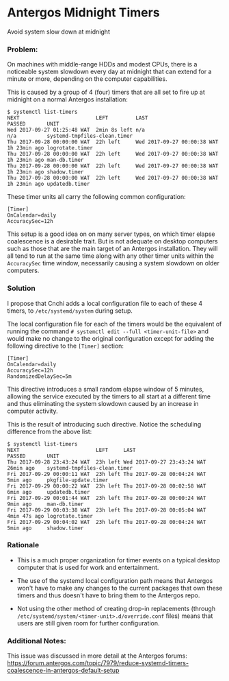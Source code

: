 # Antergos Midnight Timers
Avoid system slow down at midnight

### Problem:
On machines with middle-range HDDs and modest CPUs, there is a noticeable system slowdown every day at midnight that can extend for a minute or more, depending on the computer capabilities.

This is caused by a group of 4 (four) timers that are all set to fire up at midnight on a normal Antergos installation:
```
$ systemctl list-timers
NEXT                         LEFT         LAST                         PASSED       UNIT                         
Wed 2017-09-27 01:25:48 WAT  2min 8s left n/a                          n/a          systemd-tmpfiles-clean.timer
Thu 2017-09-28 00:00:00 WAT  22h left     Wed 2017-09-27 00:00:38 WAT  1h 23min ago logrotate.timer              
Thu 2017-09-28 00:00:00 WAT  22h left     Wed 2017-09-27 00:00:38 WAT  1h 23min ago man-db.timer                 
Thu 2017-09-28 00:00:00 WAT  22h left     Wed 2017-09-27 00:00:38 WAT  1h 23min ago shadow.timer                 
Thu 2017-09-28 00:00:00 WAT  22h left     Wed 2017-09-27 00:00:38 WAT  1h 23min ago updatedb.timer 
```
These timer units all carry the following common configuration:
```
[Timer]
OnCalendar=daily
AccuracySec=12h
```
This setup is a good idea on on many server types, on which timer elapse coalescence is a desirable trait. But is not adequate on desktop computers such as those that are the main target of an Antergos installation. They will all tend to run at the same time along with any other timer units within the `AccuracySec` time window, necessarily causing a system slowdown on older computers.
 
### Solution

I propose that Cnchi adds a local configuration file to each of these 4 timers, to `/etc/systemd/system` during setup.

The local configuration file for each of the timers would be the equivalent of running the command `# systemctl edit --full <timer-unit-file>` and would make no change to the original configuration except for adding the following directive to the `[Timer]` section:

```
[Timer]
OnCalendar=daily
AccuracySec=12h
RandomizedDelaySec=5m
```

This directive introduces a small random elapse window of 5 minutes, allowing the service executed by the timers to all start at a different time and thus eliminating the system slowdown caused by an increase in computer activity.

This is the result of introducing such directive. Notice the scheduling difference from the above list:
```
$ systemctl list-timers
NEXT                         LEFT     LAST                         PASSED       UNIT
Thu 2017-09-28 23:43:24 WAT  23h left Wed 2017-09-27 23:43:24 WAT  26min ago    systemd-tmpfiles-clean.timer
Fri 2017-09-29 00:00:11 WAT  23h left Thu 2017-09-28 00:04:24 WAT  5min ago     pkgfile-update.timer
Fri 2017-09-29 00:00:22 WAT  23h left Thu 2017-09-28 00:02:58 WAT  6min ago     updatedb.timer
Fri 2017-09-29 00:01:44 WAT  23h left Thu 2017-09-28 00:00:24 WAT  9min ago     man-db.timer
Fri 2017-09-29 00:03:38 WAT  23h left Thu 2017-09-28 00:05:04 WAT  4min 47s ago logrotate.timer
Fri 2017-09-29 00:04:02 WAT  23h left Thu 2017-09-28 00:04:24 WAT  5min ago     shadow.timer
```

### Rationale

* This is a much proper organization for timer events on a typical desktop computer that is used for work and entertainment.

* The use of the systemd local configuration path means that Antergos won't have to make any changes to the current packages that own these timers and thus doesn't have to bring them to the Antergos repo.

* Not using the other method of creating drop-in replacements (through `/etc/systemd/system/<timer-unit>.d/override.conf` files) means that users are still given room for further configuration. 
 
### Additional Notes:

This issue was discussed in more detail at the Antergos forums: https://forum.antergos.com/topic/7979/reduce-systemd-timers-coalescence-in-antergos-default-setup
